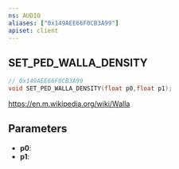 ```yaml
---
ns: AUDIO
aliases: ["0x149AEE66F0CB3A99"]
apiset: client
---
```

## SET_PED_WALLA_DENSITY

```c
// 0x149AEE66F0CB3A99
void SET_PED_WALLA_DENSITY(float p0,float p1);
```

https://en.m.wikipedia.org/wiki/Walla

## Parameters
* **p0**:
* **p1**: